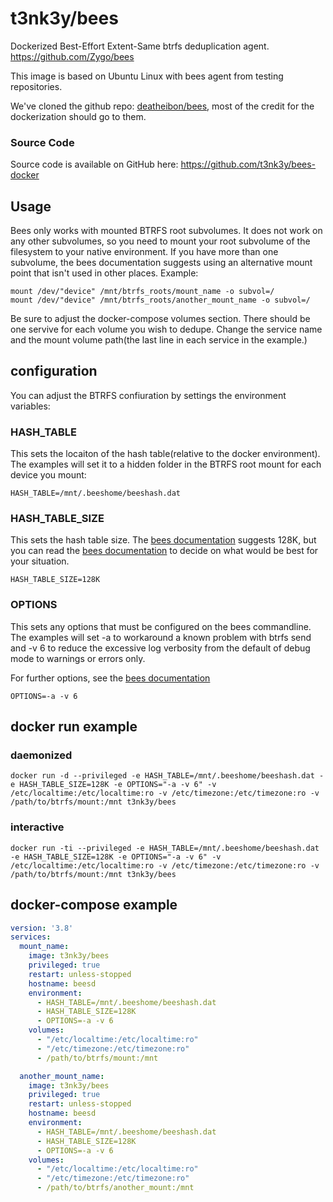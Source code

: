 # t3nk3y/bees

Dockerized Best-Effort Extent-Same btrfs deduplication agent.
https://github.com/Zygo/bees

This image is based on Ubuntu Linux with bees agent from testing repositories.

We've cloned the github repo: [deatheibon/bees](https://github.com/deatheibon/bees-docker), most of the credit for the dockerization should go to them.

### Source Code
Source code is available on GitHub here: https://github.com/t3nk3y/bees-docker

## Usage

Bees only works with mounted BTRFS root subvolumes.  It does not work on any other subvolumes, so you need to mount your root subvolume of the filesystem to your native environment.  If you have more than one subvolume, the bees documentation suggests using an alternative mount point that isn't used in other places. Example:

```Shell
mount /dev/"device" /mnt/btrfs_roots/mount_name -o subvol=/
mount /dev/"device" /mnt/btrfs_roots/another_mount_name -o subvol=/
```

Be sure to adjust the docker-compose volumes section.  There should be one servive for each volume you wish to dedupe.  Change the service name and the mount volume path(the last line in each service in the example.)

## configuration
You can adjust the BTRFS confiuration by settings the environment variables:

### HASH_TABLE
This sets the locaiton of the hash table(relative to the docker environment).  The examples will set it to a hidden folder in the BTRFS root mount for each device you mount:
```
HASH_TABLE=/mnt/.beeshome/beeshash.dat
```

### HASH_TABLE_SIZE
This sets the hash table size.  The [bees documentation](https://github.com/Zygo/bees/blob/master/docs/config.md) suggests 128K, but you can read the [bees documentation](https://github.com/Zygo/bees/blob/master/docs/config.md) to decide on what would be best for your situation.
```
HASH_TABLE_SIZE=128K
```

### OPTIONS
This sets any options that must be configured on the bees commandline.  The examples will set -a to workaround a known problem with btrfs send and -v 6 to reduce the excessive log verbosity from the default of debug mode to warnings or errors only.

For further options, see the [bees documentation](https://github.com/Zygo/bees/blob/master/docs/options.md)
```
OPTIONS=-a -v 6
```
## docker run example

### daemonized
```Shell
docker run -d --privileged -e HASH_TABLE=/mnt/.beeshome/beeshash.dat -e HASH_TABLE_SIZE=128K -e OPTIONS="-a -v 6" -v /etc/localtime:/etc/localtime:ro -v /etc/timezone:/etc/timezone:ro -v /path/to/btrfs/mount:/mnt t3nk3y/bees
```

### interactive
```Shell
docker run -ti --privileged -e HASH_TABLE=/mnt/.beeshome/beeshash.dat -e HASH_TABLE_SIZE=128K -e OPTIONS="-a -v 6" -v /etc/localtime:/etc/localtime:ro -v /etc/timezone:/etc/timezone:ro -v /path/to/btrfs/mount:/mnt t3nk3y/bees
```

## docker-compose example
```YAML
version: '3.8'
services:
  mount_name:
    image: t3nk3y/bees
    privileged: true
    restart: unless-stopped
    hostname: beesd
    environment:
      - HASH_TABLE=/mnt/.beeshome/beeshash.dat
      - HASH_TABLE_SIZE=128K
      - OPTIONS=-a -v 6
    volumes:
      - "/etc/localtime:/etc/localtime:ro"
      - "/etc/timezone:/etc/timezone:ro"
      - /path/to/btrfs/mount:/mnt

  another_mount_name:
    image: t3nk3y/bees
    privileged: true
    restart: unless-stopped
    hostname: beesd
    environment:
      - HASH_TABLE=/mnt/.beeshome/beeshash.dat
      - HASH_TABLE_SIZE=128K
      - OPTIONS=-a -v 6
    volumes:
      - "/etc/localtime:/etc/localtime:ro"
      - "/etc/timezone:/etc/timezone:ro"
      - /path/to/btrfs/another_mount:/mnt
```
